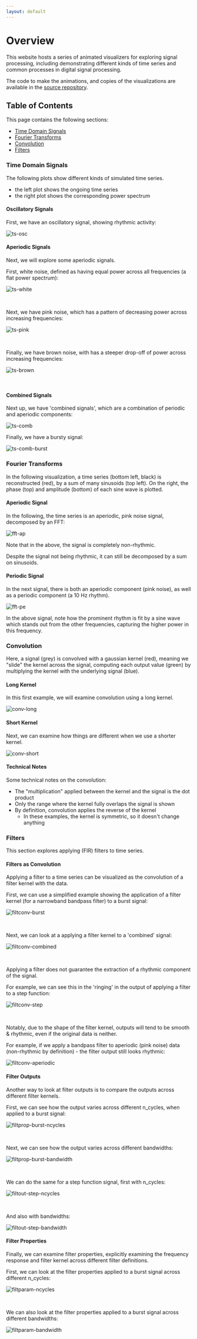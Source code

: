 ```yaml
---
layout: default
---
```


# Overview

This website hosts a series of animated visualizers for exploring signal processing,
including demonstrating different kinds of time series and common processes in digital signal processing.

The code to make the animations, and copies of the visualizations are available in the
[source repository](https://github.com/TomDonoghue/SigViz).

## Table of Contents

This page contains the following sections:

- [Time Domain Signals](#time-domain-signals)
- [Fourier Transforms](#fourier-transforms)
- [Convolution](#convolution)
- [Filters](#filters)

### Time Domain Signals

The following plots show different kinds of simulated time series.

- the left plot shows the ongoing time series
- the right plot shows the corresponding power spectrum

#### Oscillatory Signals

First, we have an oscillatory signal, showing rhythmic activity:

![ts-osc](https://raw.githubusercontent.com/TomDonoghue/SigViz/main/gifs/01-timeseries/ts-osc.gif)

#### Aperiodic Signals

Next, we will explore some aperiodic signals.

First, white noise, defined as having equal power across all frequencies (a flat power spectrum):

![ts-white](https://raw.githubusercontent.com/TomDonoghue/SigViz/main/gifs/01-timeseries/ts-white-noise.gif)

<br>

Next, we have pink noise, which has a pattern of decreasing power
across increasing frequencies:

![ts-pink](https://raw.githubusercontent.com/TomDonoghue/SigViz/main/gifs/01-timeseries/ts-pink-noise.gif)

<br>

Finally, we have brown noise, with has a steeper drop-off of power across increasing frequencies:

![ts-brown](https://raw.githubusercontent.com/TomDonoghue/SigViz/main/gifs/01-timeseries/ts-brown-noise.gif)

<br>

#### Combined Signals

Next up, we have 'combined signals', which are a combination of periodic and aperiodic components:

![ts-comb](https://raw.githubusercontent.com/TomDonoghue/SigViz/main/gifs/01-timeseries/ts-comb.gif)

Finally, we have a bursty signal:

![ts-comb-burst](https://raw.githubusercontent.com/TomDonoghue/SigViz/main/gifs/01-timeseries/ts-comb-burst.gif)

### Fourier Transforms

In the following visualization, a time series (bottom left, black) is reconstructed (red), by a sum of many sinusoids (top left).
On the right, the phase (top) and amplitude (bottom) of each sine wave is plotted.

#### Aperiodic Signal

In the following, the time series is an aperiodic, pink noise signal, decomposed by an FFT:

![fft-ap](https://raw.githubusercontent.com/TomDonoghue/SigViz/main/gifs/02-fft/fft-aperiodic.gif)

Note that in the above, the signal is completely non-rhythmic.

Despite the signal not being rhythmic, it can still be
decomposed by a sum on sinusoids.

#### Periodic Signal

In the next signal, there is both an aperiodic component (pink noise), as well as
a periodic component (a 10 Hz rhythm).

![fft-pe](https://raw.githubusercontent.com/TomDonoghue/SigViz/main/gifs/02-fft/fft-periodic.gif)

In the above signal, note how the prominent rhythm is fit by a sine wave which
stands out from the other frequencies, capturing the higher power in this frequency.

### Convolution

Here, a signal (grey) is convolved with a gaussian kernel (red), meaning we "slide" the kernel across the signal, computing each output value (green) by multiplying the kernel with the underlying signal (blue).

#### Long Kernel

In this first example, we will examine convolution using a long kernel.

![conv-long](https://raw.githubusercontent.com/TomDonoghue/SigViz/main/gifs/03-convolution/convolution-long.gif)

#### Short Kernel

Next, we can examine how things are different when we use a shorter kernel.

![conv-short](https://raw.githubusercontent.com/TomDonoghue/SigViz/main/gifs/03-convolution/convolution-short.gif)

#### Technical Notes

Some technical notes on the convolution:
- The "multiplication" applied between the kernel and the signal is the dot product
- Only the range where the kernel fully overlaps the signal is shown
- By definition, convolution applies the reverse of the kernel
    - In these examples, the kernel is symmetric, so it doesn't change anything

### Filters

This section explores applying (FIR) filters to time series.

#### Filters as Convolution

Applying a filter to a time series can be visualized as the convolution of a filter kernel with the data.

First, we can use a simplified example showing the application of a filter kernel (for a narrowband bandpass filter) to a burst signal:

![filtconv-burst](https://raw.githubusercontent.com/TomDonoghue/SigViz/main/gifs/04-filters/filtconv-burst.gif)

<br>

Next, we can look at a applying a filter kernel to a 'combined' signal:

![filtconv-combined](https://raw.githubusercontent.com/TomDonoghue/SigViz/main/gifs/04-filters/filtconv-combined.gif)

<br>

Applying a filter does not guarantee the extraction of a rhythmic component of the signal.

For example, we can see this in the 'ringing' in the output of applying a filter to a step function:

![filtconv-step](https://raw.githubusercontent.com/TomDonoghue/SigViz/main/gifs/04-filters/filtconv-step.gif)

<br>

Notably, due to the shape of the filter kernel, outputs will tend to be smooth & rhythmic, even if the original data is neither.

For example, if we apply a bandpass filter to aperiodic (pink noise) data (non-rhythmic by definition) - the filter output still looks rhythmic:

![filtconv-aperiodic](https://raw.githubusercontent.com/TomDonoghue/SigViz/main/gifs/04-filters/filtconv-aperiodic.gif)

#### Filter Outputs

Another way to look at filter outputs is to compare the outputs across different filter kernels.

First, we can see how the output varies across different n_cycles, when applied to a burst signal:

![filtprop-burst-ncycles](https://raw.githubusercontent.com/TomDonoghue/SigViz/main/gifs/04-filters/filtprop-burst-ncycles.gif)

<br>

Next, we can see how the output varies across different bandwidths:

![filtprop-burst-bandwidth](https://raw.githubusercontent.com/TomDonoghue/SigViz/main/gifs/04-filters/filtprop-burst-bandwidth.gif)

<br>

We can do the same for a step function signal, first with n_cycles:

![filtout-step-ncycles](https://raw.githubusercontent.com/TomDonoghue/SigViz/main/gifs/04-filters/filtout-step-ncycles.gif)

<br>

And also with bandwidths:

![filtout-step-bandwidth](https://raw.githubusercontent.com/TomDonoghue/SigViz/main/gifs/04-filters/filtout-step-bandwidth.gif)

#### Filter Properties

Finally, we can examine filter properties, explicitly examining the frequency response and filter kernel across different filter definitions.

First, we can look at the filter properties applied to a burst signal across different n_cycles:

![filtparam-ncycles](https://raw.githubusercontent.com/TomDonoghue/SigViz/main/gifs/04-filters/filtparam-ncycles.gif)

<br>

We can also look at the filter properties applied to a burst signal across different bandwidths:

![filtparam-bandwidth](https://raw.githubusercontent.com/TomDonoghue/SigViz/main/gifs/04-filters/filtparam-bandwidth.gif)
